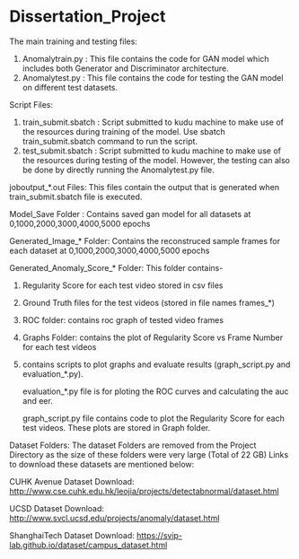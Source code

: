 # Dissertation_Project
The main training and testing files:

1) Anomalytrain.py : This file contains the code for GAN model which includes both Generator and Discriminator architecture.
2) Anomalytest.py  : This file contains the code for testing the GAN model on different test datasets.


Script Files:
1) train_submit.sbatch : Script submitted to kudu machine to make use of the resources during training of the model.
                        Use sbatch train_submit.sbatch command to run the script.
2) test_submit.sbatch : Script submitted to kudu machine to make use of the resources during testing of the model.
                        However, the testing can also be done by directly running the Anomalytest.py file.


joboutput_*.out Files: This files contain the output that is generated when train_submit.sbatch file is executed.

Model_Save Folder : Contains saved gan model for all datasets at 0,1000,2000,3000,4000,5000 epochs

Generated_Image_* Folder: Contains the reconstruced sample frames for each dataset at 0,1000,2000,3000,4000,5000 epochs

Generated_Anomaly_Score_* Folder: This folder contains-
                        
  1) Regularity Score for each test video stored in csv files

  2) Ground Truth files for the test videos (stored in file names frames_*)

  3) ROC folder: contains roc graph of tested video frames

  4) Graphs Folder: contains the plot of Regularity Score vs Frame Number for each test videos

  5) contains scripts to plot graphs and evaluate results (graph_script.py and evaluation_*.py). 

      evaluation_*.py file is for ploting the ROC curves and calculating the auc and eer.

      graph_script.py file contains code to plot the Regularity Score for each test videos. These plots are stored in Graph folder.

Dataset Folders:
The dataset Folders are removed from the Project Directory as the size of these folders were very large (Total of 22 GB)
Links to download these datasets are mentioned below:

CUHK Avenue Dataset Download:  http://www.cse.cuhk.edu.hk/leojia/projects/detectabnormal/dataset.html

UCSD Dataset Download: 	 http://www.svcl.ucsd.edu/projects/anomaly/dataset.html

ShanghaiTech Dataset Download: https://svip-lab.github.io/dataset/campus_dataset.html
